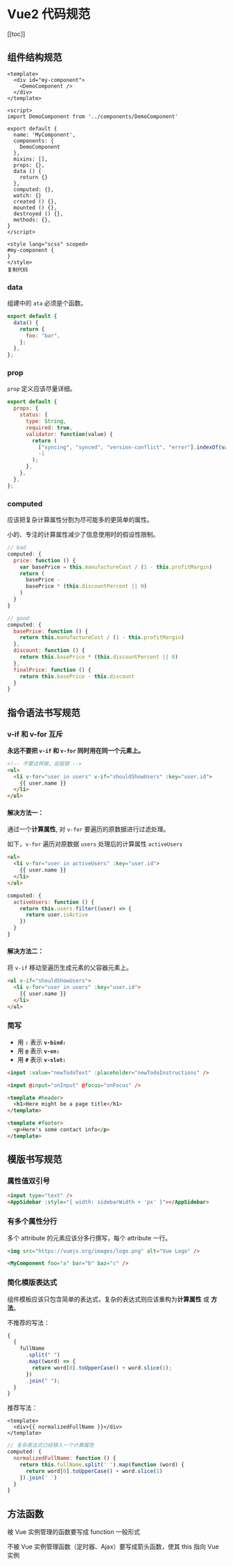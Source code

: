 # Vue2 代码规范

[[toc]]

## 组件结构规范

```vue
<template>
  <div id="my-component">
    <DemoComponent />
  </div>
</template>

<script>
import DemoComponent from '../components/DemoComponent'

export default {
  name: 'MyComponent',
  components: {
    DemoComponent
  },
  mixins: [],
  props: {},
  data () {
    return {}
  },
  computed: {},
  watch: {}
  created () {},
  mounted () {},
  destroyed () {},
  methods: {},
}
</script>

<style lang="scss" scoped>
#my-component {
}
</style>
复制代码
```

### data

组建中的 `ata` 必须是个函数。

```js
export default {
  data() {
    return {
      foo: "bar",
    };
  },
};
```

### prop

`prop` 定义应该尽量详细。

```js
export default {
  props: {
    status: {
      type: String,
      required: true,
      validator: function(value) {
        return (
          ["syncing", "synced", "version-conflict", "error"].indexOf(value) !==
          -1
        );
      },
    },
  },
};
```

### computed

应该把复杂计算属性分割为尽可能多的更简单的属性。

小的、专注的计算属性减少了信息使用时的假设性限制。

```js
// bad
computed: {
  price: function () {
    var basePrice = this.manufactureCost / (1 - this.profitMargin)
    return (
      basePrice -
      basePrice * (this.discountPercent || 0)
    )
  }
}

// good
computed: {
  basePrice: function () {
    return this.manufactureCost / (1 - this.profitMargin)
  },
  discount: function () {
    return this.basePrice * (this.discountPercent || 0)
  },
  finalPrice: function () {
    return this.basePrice - this.discount
  }
}
```

## 指令语法书写规范

### v-if 和 v-for 互斥

**永远不要把 `v-if` 和 `v-for` 同时用在同一个元素上。**

```html
<!-- 不要这样做，会报错 -->
<ul>
  <li v-for="user in users" v-if="shouldShowUsers" :key="user.id">
    {{ user.name }}
  </li>
</ul>
```

#### 解决方法一：

通过一个**计算属性**, 对 `v-for` 要遍历的原数据进行过滤处理。

如下，`v-for` 遍历对原数据 `users` 处理后的计算属性 `activeUsers`

```html
<ul>
  <li v-for="user in activeUsers" :key="user.id">
    {{ user.name }}
  </li>
</ul>
```

```js
computed: {
  activeUsers: function () {
    return this.users.filter((user) => {
      return user.isActive
    })
  }
}
```

#### 解决方法二：

将 `v-if` 移动至遍历生成元素的父容器元素上。

```html
<ul v-if="shouldShowUsers">
  <li v-for="user in users" :key="user.id">
    {{ user.name }}
  </li>
</ul>
```

### 简写

- 用 **`:`** 表示 **`v-bind:`**
- 用 **`@`** 表示 **`v-on:`**
- 用 **`#`** 表示 **`v-slot:`**

```html
<input :value="newTodoText" :placeholder="newTodoInstructions" />

<input @input="onInput" @focus="onFocus" />

<template #header>
  <h1>Here might be a page title</h1>
</template>

<template #footer>
  <p>Here's some contact info</p>
</template>
```

## 模版书写规范

### 属性值双引号

```html
<input type="text" />
<AppSidebar :style="{ width: sidebarWidth + 'px' }"></AppSidebar>
```

### 有多个属性分行

多个 attribute 的元素应该分多行撰写，每个 attribute 一行。

```html
<img src="https://vuejs.org/images/logo.png" alt="Vue Logo" />

<MyComponent foo="a" bar="b" baz="c" />
```

### 简化模版表达式

组件模板应该只包含简单的表达式，复杂的表达式则应该重构为**计算属性** 或 **方法**。

不推荐的写法：

```js
{
  {
    fullName
      .split(" ")
      .map((word) => {
        return word[0].toUpperCase() + word.slice(1);
      })
      .join(" ");
  }
}
```

推荐写法：

```vue
<template>
  <div>{{ normalizedFullName }}</div>
</template>
```

```js
// 复杂表达式已经移入一个计算属性
computed: {
  normalizedFullName: function () {
    return this.fullName.split(' ').map(function (word) {
      return word[0].toUpperCase() + word.slice(1)
    }).join(' ')
  }
}
```

## 方法函数

被 Vue 实例管理的函数要写成 function 一般形式

不被 Vue 实例管理函数（定时器、Ajax）要写成箭头函数，使其 this 指向 Vue 实例
